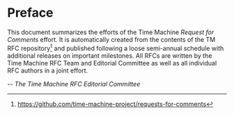 # Preface

This document summarizes the efforts of the Time Machine _Request for Comments_
effort. It is automatically created from the contents of the TM RFC
repository[^tm_rfc_repo] and published following a loose semi-annual schedule
with additional releases on important milestones. All RFCs are written by the
Time Machine RFC Team and Editorial Committee as well as all individual RFC
authors in a joint effort.

-- _The Time Machine RFC Editorial Committee_

[^tm_rfc_repo]: <https://github.com/time-machine-project/requests-for-comments>
